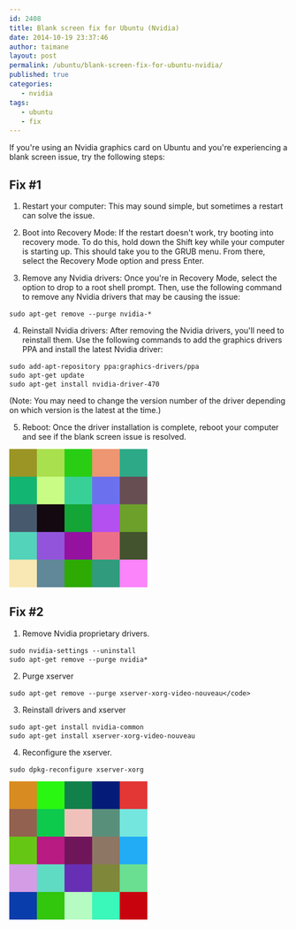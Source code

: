 ```yaml
---
id: 2408
title: Blank screen fix for Ubuntu (Nvidia)
date: 2014-10-19 23:37:46
author: taimane
layout: post
permalink: /ubuntu/blank-screen-fix-for-ubuntu-nvidia/
published: true
categories:
   - nvidia
tags:
   - ubuntu
   - fix
---
```


If you're using an Nvidia graphics card on Ubuntu and you're experiencing a blank screen issue, try the following steps:

## Fix #1


1.  Restart your computer: This may sound simple, but sometimes a restart can solve the issue.

2. Boot into Recovery Mode: If the restart doesn't work, try booting into recovery mode. To do this, hold down the Shift key while your computer is starting up. This should take you to the GRUB menu. From there, select the Recovery Mode option and press Enter.

3. Remove any Nvidia drivers: Once you're in Recovery Mode, select the option to drop to a root shell prompt. Then, use the following command to remove any Nvidia drivers that may be causing the issue:

```
sudo apt-get remove --purge nvidia-*
```
4. Reinstall Nvidia drivers: After removing the Nvidia drivers, you'll need to reinstall them. Use the following commands to add the graphics drivers PPA and install the latest Nvidia driver:

```
sudo add-apt-repository ppa:graphics-drivers/ppa
sudo apt-get update
sudo apt-get install nvidia-driver-470
```

(Note: You may need to change the version number of the driver depending on which version is the latest at the time.)

5. Reboot: Once the driver installation is complete, reboot your computer and see if the blank screen issue is resolved.

![fix1](/wp-content/uploads/2023/concept1.png)

## Fix #2


1. Remove Nvidia proprietary drivers.

```
sudo nvidia-settings --uninstall
sudo apt-get remove --purge nvidia*
```

2. Purge xserver

```
sudo apt-get remove --purge xserver-xorg-video-nouveau</code>
```

3. Reinstall drivers and xserver

```
sudo apt-get install nvidia-common
sudo apt-get install xserver-xorg-video-nouveau
```

4. Reconfigure the xserver.

```
sudo dpkg-reconfigure xserver-xorg
```

![fix2](/wp-content/uploads/2023/concept2.png)

